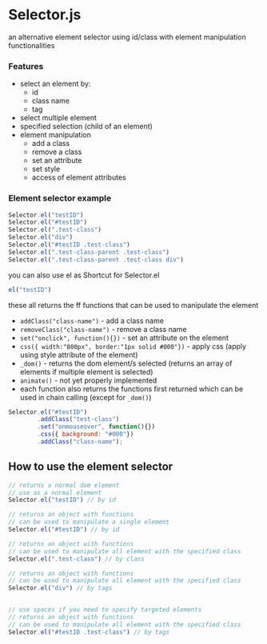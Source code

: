 # Selector.js
an alternative element selector using id/class with element manipulation functionalities

### Features
* select an element by:
   * id
   * class name
   * tag
* select multiple element
* specified selection (child of an element)
* element manipulation
   * add a class
   * remove a class
   * set an attribute
   * set style
   * access of element attributes

### Element selector example
```javascript
Selector.el("testID")
Selector.el("#testID")
Selector.el(".test-class")
Selector.el("div")
Selector.el("#testID .test-class")
Selector.el(".test-class-parent .test-class") 
Selector.el(".test-class-parent .test-class div")
```
you can also use el as Shortcut for Selector.el
```javascript
el("testID")
```
these all returns the ff functions that can be used to manipulate the element
* `addClass("class-name")` - add a class name
* `removeClass("class-name")` - remove a class name
* `set("onclick", function(){})` - set an attribute on the element
* `css({ width:"800px", border:"1px solid #000"})` - apply css (apply using style attribute of the element)
* `_dom()` - returns the dom element/s selected (returns an array of elements if multiple element is selected)
* `animate()` - not yet properly implemented
* each function also returns the functions first returned which can be used in chain calling (except for `_dom()`)

```javascript
Selector.el("#testID")
        .addClass("test-class")
        .set("onmouseover", function(){})
        .css({ background: "#000"})
        .addClass("class-name");
```
## How to use the element selector
```javascript
// returns a normal dom element
// use as a normal element
Selector.el("testID") // by id

// returns an object with functions
// can be used to manipulate a single element
Selector.el("#testID") // by id

// returns an object with functions
// can be used to manipulate all element with the specified class
Selector.el(".test-class") // by class

// returns an object with functions
// can be used to manipulate all element with the specified class
Selector.el("div") // by tags


// use spaces if you need to specify targeted elements
// returns an object with functions
// can be used to manipulate all element with the specified class
Selector.el("#testID .test-class") // by tags

```